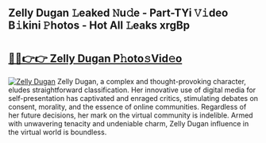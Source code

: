 ## Zelly Dugan 𝙻eaked 𝙽u𝚍e - Part-TYi 𝚅𝚒deo B𝚒kini 𝙿hotos - Hot All 𝙻eaks xrgBp

# <h2><a href="http://ld15u4e.urlbe.top/?page=Zelly+Dugan">🔗🔗👉👉 Zelly Dugan P𝚑oto𝚜Vid𝚎o</a></h2>

[![Zelly Dugan](https://i.imgur.com/eBuTRDB.gif)](http://ld15u4e.urlbe.top/?page=Zelly+Dugan)
Zelly Dugan, a complex and thought-provoking character, eludes straightforward classification. Her innovative use of digital media for self-presentation has captivated and enraged critics, stimulating debates on consent, morality, and the essence of online communities. Regardless of her future decisions, her mark on the virtual community is indelible. Armed with unwavering tenacity and undeniable charm, Zelly Dugan influence in the virtual world is boundless.
